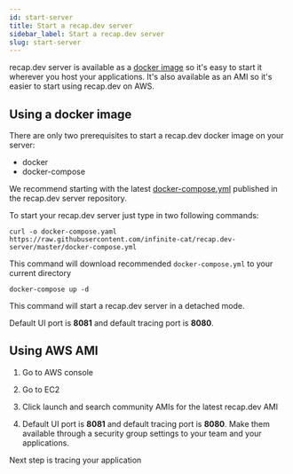 ```yaml
---
id: start-server
title: Start a recap.dev server
sidebar_label: Start a recap.dev server
slug: start-server
---
```


recap.dev server is available as a [docker image](https://hub.docker.com/repository/docker/recapdev/server) so it's easy to start it wherever you host your applications. 
It's also available as an AMI so it's easier to start using recap.dev on AWS.

## Using a docker image

There are only two prerequisites to start a recap.dev docker image on your server:

- docker
- docker-compose

We recommend starting with the latest [docker-compose.yml](https://github.com/infinite-cat/recap.dev-server/blob/master/docker-compose.yml) published in the recap.dev server repository.

To start your recap.dev server just type in two following commands:

```
curl -o docker-compose.yaml https://raw.githubusercontent.com/infinite-cat/recap.dev-server/master/docker-compose.yml
```
This command will download recommended `docker-compose.yml` to your current directory


```
docker-compose up -d
```

This command will start a recap.dev server in a detached mode. 

Default UI port is **8081** and default tracing port is **8080**.

## Using AWS AMI

1. Go to AWS console

2. Go to EC2

3. Click launch and search community AMIs for the latest recap.dev AMI

4. Default UI port is **8081** and default tracing port is **8080**. Make them available through a security group settings to your team and your applications.


Next step is tracing your application
